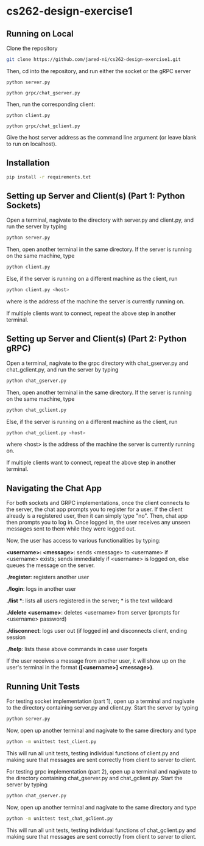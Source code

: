 # cs262-design-exercise1

## Running on Local
Clone the repository
```bash
git clone https://github.com/jared-ni/cs262-design-exercise1.git
```
Then, cd into the repository, and run either the socket or the gRPC server
```
python server.py
```
```
python grpc/chat_gserver.py
```
Then, run the corresponding client:
```
python client.py
```
```
python grpc/chat_gclient.py
```
Give the host server address as the command line argument (or leave blank to run on localhost).

## Installation
```bash
pip install -r requirements.txt 
```

## Setting up Server and Client(s) (Part 1: Python Sockets)
Open a terminal, nagivate to the directory with server.py and client.py, and run the server by typing 
```bash
python server.py
```

Then, open another terminal in the same directory. If the server is running on the same machine, type
```bash
python client.py
```
Else, if the server is running on a different machine as the client, run
```bash
python client.py <host>
```
where <host> is the address of the machine the server is currently running on.

If multiple clients want to connect, repeat the above step in another terminal.


## Setting up Server and Client(s) (Part 2: Python gRPC)
Open a terminal, nagivate to the grpc directory with chat_gserver.py and chat_gclient.py, and run the server by typing 
```bash
python chat_gserver.py
```

Then, open another terminal in the same directory. If the server is running on the same machine, type
```bash
python chat_gclient.py
```
Else, if the server is running on a different machine as the client, run
```bash
python chat_gclient.py <host>
```
where \<host\> is the address of the machine the server is currently running on.

If multiple clients want to connect, repeat the above step in another terminal.


## Navigating the Chat App
For both sockets and GRPC implementations, once the client connects to the server, 
the chat app prompts you to register for a user. If the client already is a 
registered user, then it can simply type "no". Then, chat app then prompts you 
to log in. Once logged in, the user receives any unseen messages sent to them while
they were logged out.

Now, the user has access to various functionalities by typing:

**\<username\>: \<message\>**: sends \<message\> to \<username\> if \<username\> exists; sends immediately if \<username\> is logged on, else queues the message on the server.

**./register**: registers another user

**./login**: logs in another user

__./list *__: lists all users registered in the server; * is the text wildcard

**./delete \<username\>**: deletes \<username\> from server (prompts for \<username\> password)

**./disconnect**: logs user out (if logged in) and disconnects client, ending session

**./help**: lists these above commands in case user forgets

If the user receives a message from another user, it will show up on the user's 
terminal in the format **([\<username\>] \<message\>)**.


## Running Unit Tests
For testing socket implementation (part 1), open up a terminal and nagivate to the 
directory containing server.py and client.py. Start the server by typing
```bash
python server.py
```

Now, open up another terminal and nagivate to the same directory and type
```bash
python -m unittest test_client.py
```
This will run all unit tests, testing individual functions of client.py and making
sure that messages are sent correctly from client to server to client.

For testing grpc implementation (part 2), open up a terminal and nagivate to the 
directory containing chat_gserver.py and chat_gclient.py. Start the server by typing
```bash
python chat_gserver.py
```

Now, open up another terminal and nagivate to the same directory and type
```bash
python -m unittest test_chat_gclient.py
```
This will run all unit tests, testing individual functions of chat_gclient.py and making
sure that messages are sent correctly from client to server to client.